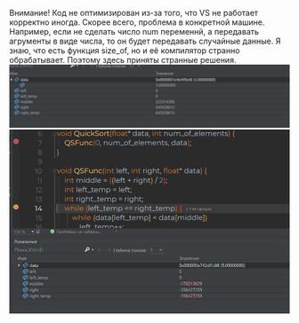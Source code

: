 
Внимание! Код не оптимизирован из-за того, что VS не работает корректно иногда.
Скорее всего, проблема в конкретной машине. Например, если не сделать
число num переменнй, а передавать агрументы в виде числа, то он будет передавать
случайные данные. Я знаю, что есть функция size_of, но и её компилятор странно
обрабатывает. Поэтому здесь приняты странные решения. 
![Image alt](https://github.com/krabkokos/middle/blob/main/1.jpg)
![Image alt](https://github.com/krabkokos/middle/blob/main/2.jpg)